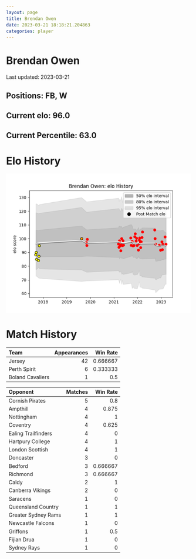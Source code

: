 ```yaml
---  
layout: page  
title: Brendan Owen  
date: 2023-03-21 18:18:21.204863  
categories: player  
---
```

# Brendan Owen


Last updated: 2023-03-21
## Positions: FB, W

## Current elo: 96.0

## Current Percentile: 63.0

# Elo History


![elo history](history_BrendanOwen.png)
# Match History


| Team             |   Appearances |   Win Rate |
|:-----------------|--------------:|-----------:|
| Jersey           |            42 |   0.666667 |
| Perth Spirit     |             6 |   0.333333 |
| Boland Cavaliers |             1 |   0.5      |

| Opponent            |   Matches |   Win Rate |
|:--------------------|----------:|-----------:|
| Cornish Pirates     |         5 |   0.8      |
| Ampthill            |         4 |   0.875    |
| Nottingham          |         4 |   1        |
| Coventry            |         4 |   0.625    |
| Ealing Trailfinders |         4 |   0        |
| Hartpury College    |         4 |   1        |
| London Scottish     |         4 |   1        |
| Doncaster           |         3 |   0        |
| Bedford             |         3 |   0.666667 |
| Richmond            |         3 |   0.666667 |
| Caldy               |         2 |   1        |
| Canberra Vikings    |         2 |   0        |
| Saracens            |         1 |   0        |
| Queensland Country  |         1 |   1        |
| Greater Sydney Rams |         1 |   1        |
| Newcastle Falcons   |         1 |   0        |
| Griffons            |         1 |   0.5      |
| Fijian Drua         |         1 |   0        |
| Sydney Rays         |         1 |   0        |